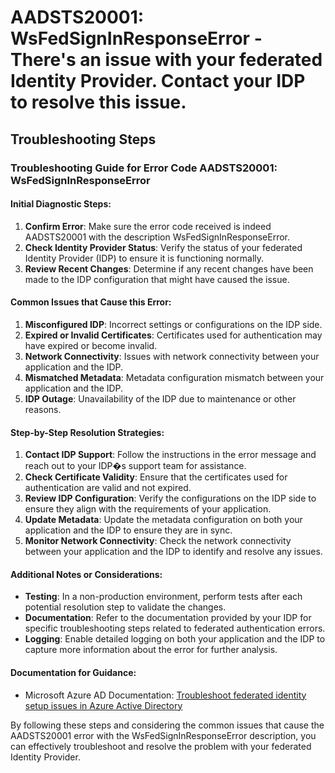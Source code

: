 # AADSTS20001: WsFedSignInResponseError - There's an issue with your federated Identity Provider. Contact your IDP to resolve this issue.


## Troubleshooting Steps
### Troubleshooting Guide for Error Code AADSTS20001: WsFedSignInResponseError

#### Initial Diagnostic Steps:
1. **Confirm Error**: Make sure the error code received is indeed AADSTS20001 with the description WsFedSignInResponseError.
2. **Check Identity Provider Status**: Verify the status of your federated Identity Provider (IDP) to ensure it is functioning normally.
3. **Review Recent Changes**: Determine if any recent changes have been made to the IDP configuration that might have caused the issue.

#### Common Issues that Cause this Error:
1. **Misconfigured IDP**: Incorrect settings or configurations on the IDP side.
2. **Expired or Invalid Certificates**: Certificates used for authentication may have expired or become invalid.
3. **Network Connectivity**: Issues with network connectivity between your application and the IDP.
4. **Mismatched Metadata**: Metadata configuration mismatch between your application and the IDP.
5. **IDP Outage**: Unavailability of the IDP due to maintenance or other reasons.

#### Step-by-Step Resolution Strategies:
1. **Contact IDP Support**: Follow the instructions in the error message and reach out to your IDP�s support team for assistance.
2. **Check Certificate Validity**: Ensure that the certificates used for authentication are valid and not expired.
3. **Review IDP Configuration**: Verify the configurations on the IDP side to ensure they align with the requirements of your application.
4. **Update Metadata**: Update the metadata configuration on both your application and the IDP to ensure they are in sync.
5. **Monitor Network Connectivity**: Check the network connectivity between your application and the IDP to identify and resolve any issues.

#### Additional Notes or Considerations:
- **Testing**: In a non-production environment, perform tests after each potential resolution step to validate the changes.
- **Documentation**: Refer to the documentation provided by your IDP for specific troubleshooting steps related to federated authentication errors.
- **Logging**: Enable detailed logging on both your application and the IDP to capture more information about the error for further analysis.

#### Documentation for Guidance:
- Microsoft Azure AD Documentation: [Troubleshoot federated identity setup issues in Azure Active Directory](https://docs.microsoft.com/en-us/azure/active-directory/hybrid/tshoot-connect-federated-identity)

By following these steps and considering the common issues that cause the AADSTS20001 error with the WsFedSignInResponseError description, you can effectively troubleshoot and resolve the problem with your federated Identity Provider.